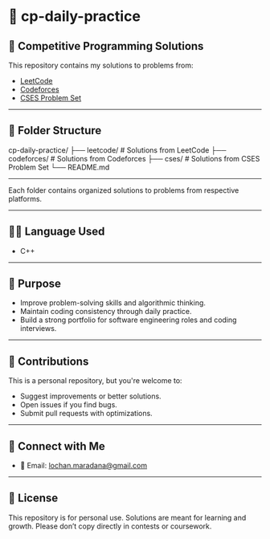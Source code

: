 # 📘 cp-daily-practice

## 🧠 Competitive Programming Solutions

This repository contains my solutions to problems from:

- [LeetCode](https://leetcode.com/)
- [Codeforces](https://codeforces.com/)
- [CSES Problem Set](https://cses.fi/problemset/)

---

## 📁 Folder Structure

cp-daily-practice/
├── leetcode/ # Solutions from LeetCode
├── codeforces/ # Solutions from Codeforces
├── cses/ # Solutions from CSES Problem Set
└── README.md

---


Each folder contains organized solutions to problems from respective platforms.

---

## 🧑‍💻 Language Used

- C++

---

## 🎯 Purpose

- Improve problem-solving skills and algorithmic thinking.
- Maintain coding consistency through daily practice.
- Build a strong portfolio for software engineering roles and coding interviews.

---

## 🌟 Contributions

This is a personal repository, but you're welcome to:
- Suggest improvements or better solutions.
- Open issues if you find bugs.
- Submit pull requests with optimizations.

---

## 🔗 Connect with Me

- 📧 Email: lochan.maradana@gmail.com

---

## 📝 License

This repository is for personal use. Solutions are meant for learning and growth. Please don’t copy directly in contests or coursework.
